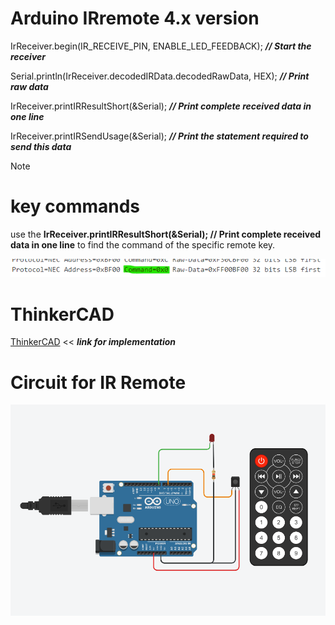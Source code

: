 # Arduino IRremote 4.x version

IrReceiver.begin(IR_RECEIVE_PIN, ENABLE_LED_FEEDBACK); **_// Start the receiver_**

Serial.println(IrReceiver.decodedIRData.decodedRawData, HEX); **_// Print raw data_**

IrReceiver.printIRResultShort(&Serial); **_// Print complete received data in one line_**

IrReceiver.printIRSendUsage(&Serial);  **_// Print the statement required to send this data_**


> [!NOTE]
> # key commands
> use the **IrReceiver.printIRResultShort(&Serial);
> // Print complete received data in one line** to find the command of the specific remote key.
>
> ![Command code](images/commandpart.png)
>
> # ThinkerCAD
> [ThinkerCAD](https://www.tinkercad.com/things/a5GC0AVRf8G-arduino-irremote-4x-version) << **_link for implementation_** 
>
> # Circuit for IR Remote
>![irremoteckt](images/IRremotecircuit.png)
